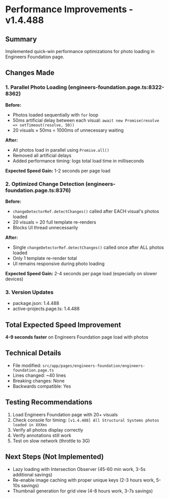# Performance Improvements - v1.4.488

## Summary
Implemented quick-win performance optimizations for photo loading in Engineers Foundation page.

## Changes Made

### 1. Parallel Photo Loading (engineers-foundation.page.ts:8322-8362)
**Before:**
- Photos loaded sequentially with `for` loop
- 50ms artificial delay between each visual: `await new Promise(resolve => setTimeout(resolve, 50))`
- 20 visuals × 50ms = 1000ms of unnecessary waiting

**After:**
- All photos load in parallel using `Promise.all()`
- Removed all artificial delays
- Added performance timing: logs total load time in milliseconds

**Expected Speed Gain:** 1-2 seconds per page load

### 2. Optimized Change Detection (engineers-foundation.page.ts:8376)
**Before:**
- `changeDetectorRef.detectChanges()` called after EACH visual's photos loaded
- 20 visuals = 20 full template re-renders
- Blocks UI thread unnecessarily

**After:**
- Single `changeDetectorRef.detectChanges()` called once after ALL photos loaded
- Only 1 template re-render total
- UI remains responsive during photo loading

**Expected Speed Gain:** 2-4 seconds per page load (especially on slower devices)

### 3. Version Updates
- package.json: 1.4.488
- active-projects.page.ts: 1.4.488

## Total Expected Speed Improvement
**4-9 seconds faster** on Engineers Foundation page load with photos

## Technical Details
- File modified: `src/app/pages/engineers-foundation/engineers-foundation.page.ts`
- Lines changed: ~40 lines
- Breaking changes: None
- Backwards compatible: Yes

## Testing Recommendations
1. Load Engineers Foundation page with 20+ visuals
2. Check console for timing: `[v1.4.488] All Structural Systems photos loaded in XXXms`
3. Verify all photos display correctly
4. Verify annotations still work
5. Test on slow network (throttle to 3G)

## Next Steps (Not Implemented)
- Lazy loading with Intersection Observer (45-60 min work, 3-5s additional savings)
- Re-enable image caching with proper unique keys (2-3 hours work, 5-10s savings)
- Thumbnail generation for grid view (4-8 hours work, 3-7s savings)
